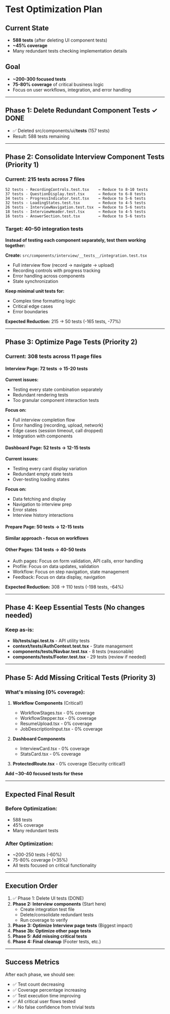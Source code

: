 # Test Optimization Plan

## Current State
- **588 tests** (after deleting UI component tests)
- **~45% coverage**
- Many redundant tests checking implementation details

## Goal
- **~200-300 focused tests**
- **75-80% coverage** of critical business logic
- Focus on user workflows, integration, and error handling

---

## Phase 1: Delete Redundant Component Tests ✓ DONE
- ✅ Deleted src/components/ui/__tests__ (157 tests)
- Result: 588 tests remaining

---

## Phase 2: Consolidate Interview Component Tests (Priority 1)

### Current: 215 tests across 7 files
```
52 tests - RecordingControls.test.tsx    → Reduce to 8-10 tests
37 tests - QuestionDisplay.test.tsx      → Reduce to 6-8 tests  
34 tests - ProgressIndicator.test.tsx    → Reduce to 5-6 tests
32 tests - LoadingStates.test.tsx        → Reduce to 4-5 tests
26 tests - InterviewNavigation.test.tsx  → Reduce to 5-6 tests
18 tests - InterviewHeader.test.tsx      → Reduce to 4-5 tests
16 tests - AnswerSection.test.tsx        → Reduce to 5-6 tests
```

### Target: 40-50 integration tests
**Instead of testing each component separately, test them working together:**

**Create:** `src/components/interview/__tests__/integration.test.tsx`
- Full interview flow (record → navigate → upload)
- Recording controls with progress tracking
- Error handling across components
- State synchronization

**Keep minimal unit tests for:**
- Complex time formatting logic
- Critical edge cases
- Error boundaries

**Expected Reduction:** 215 → 50 tests (-165 tests, -77%)

---

## Phase 3: Optimize Page Tests (Priority 2)

### Current: 308 tests across 11 page files

#### Interview Page: 72 tests → 15-20 tests
**Current issues:**
- Testing every state combination separately
- Redundant rendering tests
- Too granular component interaction tests

**Focus on:**
- Full interview completion flow
- Error handling (recording, upload, network)
- Edge cases (session timeout, call dropped)
- Integration with components

#### Dashboard Page: 52 tests → 12-15 tests
**Current issues:**
- Testing every card display variation
- Redundant empty state tests
- Over-testing loading states

**Focus on:**
- Data fetching and display
- Navigation to interview prep
- Error states
- Interview history interactions

#### Prepare Page: 50 tests → 12-15 tests
**Similar approach - focus on workflows**

#### Other Pages: 134 tests → 40-50 tests
- Auth pages: Focus on form validation, API calls, error handling
- Profile: Focus on data updates, validation
- Workflow: Focus on step navigation, state management
- Feedback: Focus on data display, navigation

**Expected Reduction:** 308 → 110 tests (-198 tests, -64%)

---

## Phase 4: Keep Essential Tests (No changes needed)

### Keep as-is:
- **lib/__tests__/api.test.ts** - API utility tests
- **context/__tests__/AuthContext.test.tsx** - State management
- **components/__tests__/Navbar.test.tsx** - 8 tests (reasonable)
- **components/__tests__/Footer.test.tsx** - 29 tests (review if needed)

---

## Phase 5: Add Missing Critical Tests (Priority 3)

### What's missing (0% coverage):
1. **Workflow Components** (Critical!)
   - WorkflowStages.tsx - 0% coverage
   - WorkflowStepper.tsx - 0% coverage
   - ResumeUpload.tsx - 0% coverage
   - JobDescriptionInput.tsx - 0% coverage

2. **Dashboard Components**
   - InterviewCard.tsx - 0% coverage
   - StatsCard.tsx - 0% coverage

3. **ProtectedRoute.tsx** - 0% coverage (Security critical!)

**Add ~30-40 focused tests for these**

---

## Expected Final Result

### Before Optimization:
- 588 tests
- 45% coverage
- Many redundant tests

### After Optimization:
- ~200-250 tests (-60%)
- 75-80% coverage (+35%)
- All tests focused on critical functionality

---

## Execution Order

1. ✅ Phase 1: Delete UI tests (DONE)
2. **Phase 2: Interview components** (Start here)
   - Create integration test file
   - Delete/consolidate redundant tests
   - Run coverage to verify
3. **Phase 3: Optimize Interview page tests** (Biggest impact)
4. **Phase 3b: Optimize other page tests**
5. **Phase 5: Add missing critical tests**
6. **Phase 4: Final cleanup** (Footer tests, etc.)

---

## Success Metrics

After each phase, we should see:
- ✅ Test count decreasing
- ✅ Coverage percentage increasing
- ✅ Test execution time improving
- ✅ All critical user flows tested
- ✅ No false confidence from trivial tests
